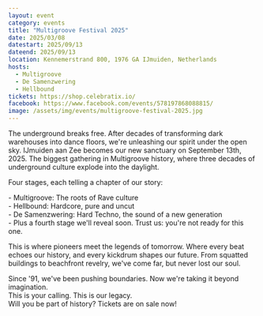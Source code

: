 ```yaml
---
layout: event
category: events
title: "Multigroove Festival 2025"
date: 2025/03/08
datestart: 2025/09/13
dateend: 2025/09/13
location: Kennemerstrand 800, 1976 GA IJmuiden, Netherlands
hosts:
  - Multigroove
  - De Samenzwering
  - Hellbound
tickets: https://shop.celebratix.io/
facebook: https://www.facebook.com/events/578197868088815/
image: /assets/img/events/multigroove-festival-2025.jpg
---
```


The underground breaks free. After decades of transforming dark warehouses into dance floors, we're unleashing our spirit under the open sky. IJmuiden aan Zee becomes our new sanctuary on September 13th, 2025. The biggest gathering in Multigroove history, where three decades of underground culture explode into the daylight.

Four stages, each telling a chapter of our story:

\- Multigroove: The roots of Rave culture  
\- Hellbound: Hardcore, pure and uncut  
\- De Samenzwering: Hard Techno, the sound of a new generation  
\- Plus a fourth stage we'll reveal soon. Trust us: you're not ready for this one.

This is where pioneers meet the legends of tomorrow. Where every beat echoes our history, and every kickdrum shapes our future. From squatted buildings to beachfront revelry, we've come far, but never lost our soul.

Since '91, we've been pushing boundaries. Now we're taking it beyond imagination.  
This is your calling. This is our legacy.  
Will you be part of history? Tickets are on sale now!
